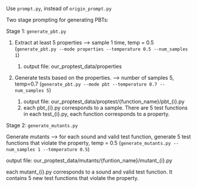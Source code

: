 Use `prompt.py`, instead of `origin_prompt.py`

Two stage prompting for generating PBTs:

Stage 1: `generate_pbt.py`

1. Extract at least 5 properties --> sample 1 time, temp = 0.5 (`generate_pbt.py --mode properties --temperature 0.5 --num_samples 1`)

   1. output file: our_proptest_data/properties
2. Generate tests based on the properties. --> number of samples 5, temp=0.7 (`generate_pbt.py --mode pbt --temperature 0.7 --num_samples 5`)

   1. output file: our_proptest_data/proptest/{function_name}/pbt_{i}.py
   2. each pbt_{i}.py corresponds to a sample.  There are 5 test functions in each test_{i}.py, each function corresponds to a property.

Stage 2: `generate_mutants.py`

Generate mutants --> for each sound and valid test function, generate 5 test functions that violate the property, temp = 0.5 (`generate_mutants.py --num_samples 1 --temperature 0.5`)

output file: our_proptest_data/mutants/{funtion_name}/mutant_{i}.py

each mutant_{i}.py corresponds to a sound and valid test function. It contains 5 new test functions that violate the property.
